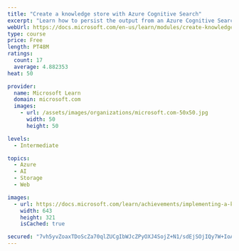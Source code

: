 ```yaml
---
title: "Create a knowledge store with Azure Cognitive Search"
excerpt: "Learn how to persist the output from an Azure Cognitive Search enrichment pipeline for independent analysis or downstream processing."
webUrl: https://docs.microsoft.com/en-us/learn/modules/create-knowledge-store-azure-cognitive-search/
type: course
price: Free
length: PT48M
ratings:
  count: 17
  average: 4.882353
heat: 50

provider:
  name: Microsoft Learn
  domain: microsoft.com
  images:
    - url: /assets/images/organizations/microsoft.com-50x50.jpg
      width: 50
      height: 50

levels:
  - Intermediate

topics:
  - Azure
  - AI
  - Storage
  - Web

images:
  - url: https://docs.microsoft.com/learn/achievements/implementing-a-knowledge-store-social.png
    width: 643
    height: 321
    isCached: true

secured: "7vh5yvZoaxTDoScZa70qlZUCgIbWJcZPyOXJ4SojZ+N1/sdEjSOjIQy7W+IoADb2xwI5Fffew2Dtm0bxHi1B4PXSy+9zv2q+bj3odC99djRImRCzMjTmKECgaheXXU+6+O9aI4DOo5IVqITi2mV0wWCcODwoA9LH+DtGjMed4OfnR5viuNnCNnRnvmFLHUG8Rf8jd/fcKBPz5lr9f61yXPzIhzUAS3zUecOMX30uUFvF7y51jEApvqN2nQnvlv0h3qMq0jW0YXAF7iUISEH04YRWeh8xmNgIH8JZLS0hqG9seRmAkDLXhkJ5GwfF1Xh37gh4zrg9dTaXR125KPBbdV8mD9YHVROPayPJGjlVsOBwsXm+KD48AJvwPCADL49ZzrwXwoUrjSjsQYeoM0bbFodoSkdc1AMgoiEDGWtvsaI=;B65Zxo0qFRbLFol32pTtkQ=="
---
```


